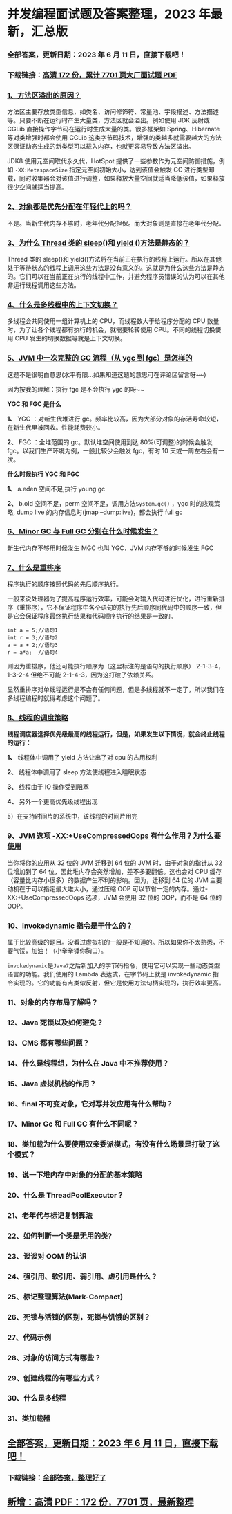 # 并发编程面试题及答案整理，2023 年最新，汇总版

### 全部答案，更新日期：2023 年 6 月 11 日，直接下载吧！

### 下载链接：[高清 172 份，累计 7701 页大厂面试题 PDF](https://gitlab.gaorta.com/devteam/learning-journey/study-materials-collection/-/tree/master/docs/index.md)

### [1、方法区溢出的原因？](https://gitlab.gaorta.com/devteam/learning-journey/study-materials-collection/-/tree/master/docs/并发编程/并发编程面试题及答案整理，2021年最新，汇总版.md#1方法区溢出的原因)

方法区主要存放类型信息，如类名、访问修饰符、常量池、字段描述、方法描述等。只要不断在运行时产生大量类，方法区就会溢出。例如使用 JDK 反射或 CGLib 直接操作字节码在运行时生成大量的类。很多框架如 Spring、Hibernate 等对类增强时都会使用 CGLib 这类字节码技术，增强的类越多就需要越大的方法区保证动态生成的新类型可以载入内存，也就更容易导致方法区溢出。

JDK8 使用元空间取代永久代，HotSpot 提供了一些参数作为元空间防御措施，例如 `-XX:MetaspaceSize` 指定元空间初始大小，达到该值会触发 GC 进行类型卸载，同时收集器会对该值进行调整，如果释放大量空间就适当降低该值，如果释放很少空间就适当提高。

### [2、对象都是优先分配在年轻代上的吗？](https://gitlab.gaorta.com/devteam/learning-journey/study-materials-collection/-/tree/master/docs/并发编程/并发编程面试题及答案整理，2021年最新，汇总版.md#2对象都是优先分配在年轻代上的吗)

不是。当新生代内存不够时，老年代分配担保。而大对象则是直接在老年代分配。

### [3、为什么 Thread 类的 sleep()和 yield ()方法是静态的？](https://gitlab.gaorta.com/devteam/learning-journey/study-materials-collection/-/tree/master/docs/并发编程/并发编程面试题及答案整理，2021年最新，汇总版.md#3为什么-thread-类的-sleep和-yield-方法是静态的)

Thread 类的 sleep()和 yield()方法将在当前正在执行的线程上运行。所以在其他处于等待状态的线程上调用这些方法是没有意义的。这就是为什么这些方法是静态的。它们可以在当前正在执行的线程中工作，并避免程序员错误的认为可以在其他非运行线程调用这些方法。

### [4、什么是多线程中的上下文切换？](https://gitlab.gaorta.com/devteam/learning-journey/study-materials-collection/-/tree/master/docs/并发编程/并发编程面试题及答案整理，2021年最新，汇总版.md#4什么是多线程中的上下文切换)

多线程会共同使用一组计算机上的 CPU，而线程数大于给程序分配的 CPU 数量时，为了让各个线程都有执行的机会，就需要轮转使用 CPU。不同的线程切换使用 CPU 发生的切换数据等就是上下文切换。

### [5、JVM 中一次完整的 GC 流程（从 ygc 到 fgc）是怎样的](https://gitlab.gaorta.com/devteam/learning-journey/study-materials-collection/-/tree/master/docs/并发编程/并发编程面试题及答案整理，2021年最新，汇总版.md#5jvm-中一次完整的-gc-流程从-ygc-到-fgc是怎样的)

这题不是很明白意思(水平有限...如果知道这题的意思可在评论区留言呀~~)

因为按我的理解：执行 fgc 是不会执行 ygc 的呀~~

**YGC 和 FGC 是什么**

**1、** YGC ：对新生代堆进行 gc。频率比较高，因为大部分对象的存活寿命较短，在新生代里被回收。性能耗费较小。

**2、** FGC ：全堆范围的 gc。默认堆空间使用到达 80%(可调整)的时候会触发 fgc。以我们生产环境为例，一般比较少会触发 fgc，有时 10 天或一周左右会有一次。

**什么时候执行 YGC 和 FGC**

**1、** a.eden 空间不足,执行 young gc

**2、** b.old 空间不足，perm 空间不足，调用方法`System.gc()` ，ygc 时的悲观策略, dump live 的内存信息时(jmap –dump:live)，都会执行 full gc

### [6、Minor GC 与 Full GC 分别在什么时候发生？](https://gitlab.gaorta.com/devteam/learning-journey/study-materials-collection/-/tree/master/docs/并发编程/并发编程面试题及答案整理，2021年最新，汇总版.md#6minor-gc与full-gc分别在什么时候发生)

新生代内存不够用时候发生 MGC 也叫 YGC，JVM 内存不够的时候发生 FGC

### [7、什么是重排序](https://gitlab.gaorta.com/devteam/learning-journey/study-materials-collection/-/tree/master/docs/并发编程/并发编程面试题及答案整理，2021年最新，汇总版.md#7什么是重排序)

程序执行的顺序按照代码的先后顺序执行。

一般来说处理器为了提高程序运行效率，可能会对输入代码进行优化，进行重新排序（重排序），它不保证程序中各个语句的执行先后顺序同代码中的顺序一致，但是它会保证程序最终执行结果和代码顺序执行的结果是一致的。

```
int a = 5;//语句1
int r = 3;//语句2
a = a + 2;//语句3
r = a*a;  //语句4
```

则因为重排序，他还可能执行顺序为（这里标注的是语句的执行顺序） 2-1-3-4，1-3-2-4 但绝不可能 2-1-4-3，因为这打破了依赖关系。

显然重排序对单线程运行是不会有任何问题，但是多线程就不一定了，所以我们在多线程编程时就得考虑这个问题了。

### [8、线程的调度策略](https://gitlab.gaorta.com/devteam/learning-journey/study-materials-collection/-/tree/master/docs/并发编程/并发编程面试题及答案整理，2021年最新，汇总版.md#8线程的调度策略)

**线程调度器选择优先级最高的线程运行，但是，如果发生以下情况，就会终止线程的运行：**

**1、** 线程体中调用了 yield 方法让出了对 cpu 的占用权利

**2、** 线程体中调用了 sleep 方法使线程进入睡眠状态

**3、** 线程由于 IO 操作受到阻塞

**4、** 另外一个更高优先级线程出现

5）在支持时间片的系统中，该线程的时间片用完

### [9、JVM 选项 -XX:+UseCompressedOops 有什么作用？为什么要使用](https://gitlab.gaorta.com/devteam/learning-journey/study-materials-collection/-/tree/master/docs/并发编程/并发编程面试题及答案整理，2021年最新，汇总版.md#9jvm-选项--xx:+usecompressedoops-有什么作用为什么要使用)

当你将你的应用从 32 位的 JVM 迁移到 64 位的 JVM 时，由于对象的指针从 32 位增加到了 64 位，因此堆内存会突然增加，差不多要翻倍。这也会对 CPU 缓存（容量比内存小很多）的数据产生不利的影响。因为，迁移到 64 位的 JVM 主要动机在于可以指定最大堆大小，通过压缩 OOP 可以节省一定的内存。通过-XX:+UseCompressedOops 选项，JVM 会使用 32 位的 OOP，而不是 64 位的 OOP。

### [10、invokedynamic 指令是干什么的？](https://gitlab.gaorta.com/devteam/learning-journey/study-materials-collection/-/tree/master/docs/并发编程/并发编程面试题及答案整理，2021年最新，汇总版.md#10invokedynamic指令是干什么的)

属于比较高级的题目。没看过虚拟机的一般是不知道的。所以如果你不太熟悉，不要气馁，加油！（小拳拳锤你胸口）。

`invokedynamic`是`Java7`之后新加入的字节码指令，使用它可以实现一些动态类型语言的功能。我们使用的 Lambda 表达式，在字节码上就是 invokedynamic 指令实现的。它的功能有点类似反射，但它是使用方法句柄实现的，执行效率更高。

### 11、对象的内存布局了解吗？

### 12、Java 死锁以及如何避免？

### 13、CMS 都有哪些问题？

### 14、什么是线程组，为什么在 Java 中不推荐使用？

### 15、Java 虚拟机栈的作用？

### 16、final 不可变对象，它对写并发应用有什么帮助？

### 17、Minor Gc 和 Full GC 有什么不同呢？

### 18、类加载为什么要使用双亲委派模式，有没有什么场景是打破了这个模式？

### 19、说一下堆内存中对象的分配的基本策略

### 20、什么是 ThreadPoolExecutor？

### 21、老年代与标记复制算法

### 22、如何判断一个类是无用的类?

### 23、谈谈对 OOM 的认识

### 24、强引用、软引用、弱引用、虚引用是什么？

### 25、标记整理算法(Mark-Compact)

### 26、死锁与活锁的区别，死锁与饥饿的区别？

### 27、代码示例

### 28、对象的访问方式有哪些？

### 29、创建线程的有哪些方式？

### 30、什么是多线程

### 31、类加载器

## [全部答案，更新日期：2023 年 6 月 11 日，直接下载吧！](https://gitlab.gaorta.com/devteam/learning-journey/study-materials-collection/-/tree/master/docs/daan.md)

### 下载链接：[全部答案，整理好了](https://gitlab.gaorta.com/devteam/learning-journey/study-materials-collection/-/tree/master/docs/daan.md)

## [新增：高清 PDF：172 份，7701 页，最新整理](https://gitlab.gaorta.com/devteam/learning-journey/study-materials-collection/-/tree/master/docs/daan.md)
